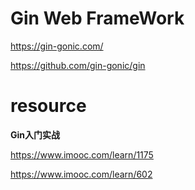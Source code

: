 #  Gin Web FrameWork

https://gin-gonic.com/   

https://github.com/gin-gonic/gin   





#  resource 

**Gin入门实战**

https://www.imooc.com/learn/1175   

https://www.imooc.com/learn/602   
